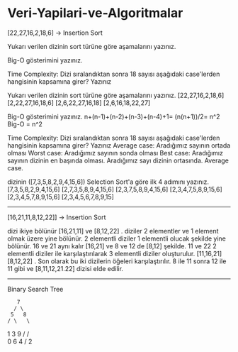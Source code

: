 # Veri-Yapilari-ve-Algoritmalar


[22,27,16,2,18,6] -> Insertion Sort

Yukarı verilen dizinin sort türüne göre aşamalarını yazınız.

Big-O gösterimini yazınız.

Time Complexity: Dizi sıralandıktan sonra 18 sayısı aşağıdaki case'lerden hangisinin kapsamına girer? Yazınız

Yukarı verilen dizinin sort türüne göre aşamalarını yazınız.
[22,27,16,2,18,6]
[2,22,27,16,18,6]
[2,6,22,27,16,18]
[2,6,16,18,22,27]

Big-O gösterimini yazınız.
n+(n-1)+(n-2)+(n-3)+(n-4)+1= (n(n+1))/2= n^2 Big-O = n^2

Time Complexity: Dizi sıralandıktan sonra 18 sayısı aşağıdaki case'lerden hangisinin kapsamına girer? Yazınız
Average case: Aradığımız sayının ortada olması
Worst case: Aradığımız sayının sonda olması
Best case: Aradığımız sayının dizinin en başında olması.
Aradığımız sayı dizinin ortasında. Average case.

dizinin ([7,3,5,8,2,9,4,15,6]) Selection Sort'a göre ilk 4 adımını yazınız.
[7,3,5,8,2,9,4,15,6]
[2,7,3,5,8,9,4,15,6]
[2,3,7,5,8,9,4,15,6]
[2,3,4,7,5,8,9,15,6]
[2,3,4,5,7,8,9,15,6]
[2,3,4,5,6,7,8,9,15]




---------------------------------------------------------------------------------------------------------------------------------------------------------------------------



[16,21,11,8,12,22]] -> Insertion Sort

dizi ikiye bölünür [16,21,11] ve [8,12,22] .
diziler 2 elementler ve 1 element olmak üzere yine bölünür. 
2 elementli diziler 1 elementli olucak şekilde yine bölünür. 
16 ve 21 aynı kalır [16,21] ve 8 ve 12 de [8,12] şekilde. 
11 ve 22 2 elementli diziler ile karşılaştırılarak 3 elementli diziler oluşturulur. [11,16,21] [8,12,22] . 
Son olarak bu iki dizilerin öğeleri karşılaştırılır. 8 ile 11 sonra 12 ile 11 gibi ve [8,11,12,21.22] dizisi elde edilir.  



---------------------------------------------------------------------------------------------------------------------------------------------------------------------------

Binary Search Tree



       7
      / \
     5   8
    / \   \
   1   3   9
  /   / \
 0   6   4
        /
       2

